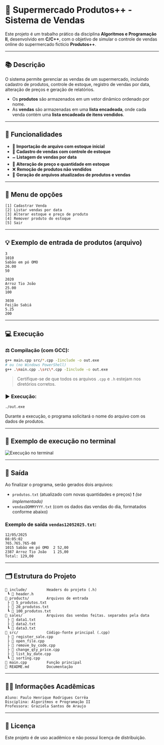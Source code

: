 
# 🍎 Supermercado Produtos++ - Sistema de Vendas

Este projeto é um trabalho prático da disciplina **Algoritmos e Programação II**, desenvolvido em **C/C++**, com o objetivo de simular o controle de vendas online do supermercado fictício **Produtos++**.

---

## 📚 Descrição

O sistema permite gerenciar as vendas de um supermercado, incluindo cadastro de produtos, controle de estoque, registro de vendas por data, alteração de preços e geração de relatórios.

- Os **produtos** são armazenados em um vetor dinâmico ordenado por nome.
- As **vendas** são armazenadas em uma **lista encadeada**, onde cada venda contém uma **lista encadeada de itens vendidos**.

---

## 🧹 Funcionalidades

- 📂 **Importação de arquivo com estoque inicial**
- 🧾 **Cadastro de vendas com controle de estoque**
- 🗕️ **Listagem de vendas por data**
- 🔄 **Alteração de preço e quantidade em estoque**
- ❌ **Remoção de produtos não vendidos**
- 📀 **Geração de arquivos atualizados de produtos e vendas**

---

## 📝 Menu de opções

```
[1] Cadastrar Venda
[2] Listar vendas por data
[3] Alterar estoque e preço de produto
[4] Remover produto do estoque
[5] Sair
```

---

## 💡 Exemplo de entrada de produtos (arquivo)

```
3
1010
Sabão em pó OMO
26.00
50

2020
Arroz Tio João
25.00
100

3030
Feijão Sabiá
5.25
200
```

---

## 💻 Execução

### ⚖️ Compilação (com GCC):

```bash
g++ main.cpp src/*.cpp -Iinclude -o out.exe
# ou (no Windows PowerShell)
g++ .\main.cpp .\src\*.cpp -Iinclude -o out.exe
```

> Certifique-se de que todos os arquivos `.cpp` e `.h` estejam nos diretórios corretos.

### ▶️ Execução:

```bash
./out.exe
```

Durante a execução, o programa solicitará o nome do arquivo com os dados de produtos.

---

## 📸 Exemplo de execução no terminal

![Execução no terminal](docs/imagens/exemplo_execucao.png)

---

## 📁 Saída

Ao finalizar o programa, serão gerados dois arquivos:

- `produtos.txt` (atualizado com novas quantidades e preços) ❗ *(se implementado)*
- `vendasDDMMYYYY.txt` (com os dados das vendas do dia, formatados conforme abaixo)

### Exemplo de saída `vendas12052025.txt`:

```
12/05/2025
08:05:02
765.765.765-08
1015 Sabão em pó OMO  2 52,00
2387 Arroz Tio João   1 25,00
Total: 129,00
```

---

## 🗂 Estrutura do Projeto

```
📁 include/         Headers do projeto (.h)
 ┗ 📄 header.h
📁 products/        Arquivos de entrada
 ├ 📄 5_produtos.txt
 ├ 📄 20_produtos.txt
 ┗ 📄 100_produtos.txt
📁 sales/           Arquivos das vendas feitas. separados pela data
 ├ 📄 data1.txt
 ├ 📄 data2.txt
 ┗ 📄 data3.txt
📁 src/             Código-fonte principal (.cpp)
 ├ 📄 register_sale.cpp
 ├ 📄 open_file.cpp
 ├ 📄 remove_by_code.cpp
 ├ 📄 change_qty_price.cpp
 ├ 📄 list_by_date.cpp
 ┗ 📄 sorting.cpp
📄 main.cpp         Função principal
📄 README.md        Documentação
```

---

## 👨‍🏫 Informações Acadêmicas

```
Aluno: Paulo Henrique Rodrigues Corrêa
Disciplina: Algoritmos e Programação II
Professora: Graziela Santos de Araujo
```

---

## 📄 Licença

Este projeto é de uso acadêmico e não possui licença de distribuição.
